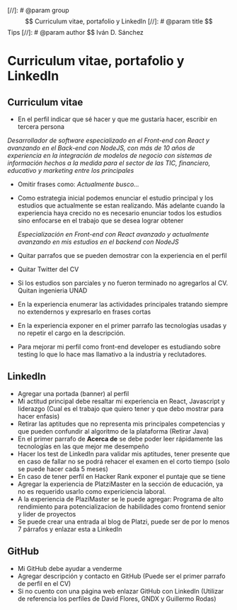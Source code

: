 [//]: # @param group $$ Curriculum vitae, portafolio y LinkedIn
[//]: # @param title $$ Tips
[//]: # @param author $$ Iván D. Sánchez

# Curriculum vitae, portafolio y LinkedIn

## Curriculum vitae

- En el perfil indicar que sé hacer y que me gustaría hacer, escribir en tercera persona

*Desarrollador de software especializado en el Front-end con React y avanzando en el Back-end con NodeJS, con más de 10 años de experiencia en la integración de modelos de negocio con sistemas de información hechos a la medida para el sector de las TIC, financiero, educativo y marketing entre los principales*

- Omitir frases como: *Actualmente busco...*
- Como estrategia inicial podemos enunciar el estudio principal y los estudios que actualmente se estan realizando. Más adelante cuando la experiencia haya crecido no es necesario enunciar todos los estudios sino enfocarse en el trabajo que se desea lograr obtener

  *Especialización en Front-end con React avanzado y actualmente avanzando en mis estudios en el backend con NodeJS*

- Quitar parrafos que se pueden demostrar con la experiencia en el perfil
- Quitar Twitter del CV
- Si los estudios son parciales y no fueron terminado no agregarlos al CV. Quitan ingenieria UNAD
- En la experiencia enumerar las actividades principales tratando siempre no extendernos y expresarlo en frases cortas
- En la experiencia exponer en el primer parrafo las tecnologías usadas y no repetir el cargo en la descripción.
- Para mejorar mi perfil como front-end developer es estudiando sobre testing lo que lo hace mas llamativo a la industria y reclutadores.

## LinkedIn

- Agregar  una portada (banner) al perfil 
- Mi actitud principal debe resaltar mi experiencia en React, Javascript y liderazgo (Cual es el trabajo que quiero tener y que debo mostrar para hacer enfasis)
- Retirar las aptitudes que no representa  mis principales competencias y que pueden confundir al algoritmo de la plataforma (Retirar Java)
- En el primer parrafo de **Acerca de** se debe poder leer rápidamente las tecnologías en las que mejor me desempeño
- Hacer los test de LinkedIn para validar mis aptitudes, tener presente que en caso de fallar no se podrá rehacer el examen en el corto tiempo (solo se puede hacer cada 5 meses)
- En caso de tener perfil en Hacker Rank exponer el puntaje que se tiene
- Agregar la experiencia de PlatziMaster en la sección de educación, ya no es requerido usarlo como expericiencia laboral.
- A la experiencia de PlaziMaster se le puede agregar: Programa de alto rendimiento para potencializacion de habilidades como frontend senior y lider de proyectos
- Se puede crear una entrada al blog de Platzi, puede ser de por lo menos 7 párrafos y enlazar esta a LinkedIn

## GitHub

- Mi GitHub debe ayudar a venderme
- Agregar descripción y contacto en GitHub (Puede ser el primer parrafo de  perfil en el CV)
- Si no cuento con una página web enlazar GitHub con LinkedIn (Utilizar de referencia los perfiles de David Flores, GNDX y Guillermo Rodas)